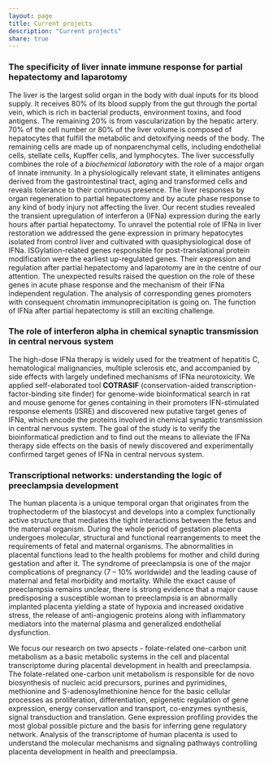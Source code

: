 ```yaml
---
layout: page
title: Current projects
description: "Current projects"
share: true
---
```


### The specificity of liver innate immune response for partial hepatectomy and laparotomy 

The liver is the largest solid organ in the body with dual inputs for its blood supply. It receives 80% of its blood supply from the gut through the portal vein, which is rich in bacterial products, environment toxins, and food antigens. The remaining 20% is from vascularization by the hepatic artery. 70% of the cell number or 80% of the liver volume is composed of hepatocytes that fulfill the metabolic and detoxifying needs of the body. The remaining cells are made up of nonparenchymal cells, including endothelial cells, stellate cells, Kupffer cells, and lymphocytes. The liver successfully combines the role of a *biochemical laboratory* with the role of a major organ of innate immunity. In a physiologically relevant state, it eliminates antigens derived from the gastrointestinal tract, aging and transformed cells and reveals tolerance to their continuous presence. The liver responses  by organ regeneration  to partial hepatectomy and by acute phase response to any kind of body injury not affecting the liver. Our recent studies revealed the transient upregulation of interferon a (IFNa) expression during the early hours after partial hepatectomy. To unravel the potential role of IFNa in liver restoration we addressed the gene expression in primary hepatocytes isolated from control liver and cultivated with quasiphysiological dose of IFNa. ISGylation-related genes responsible for post-translational protein modification were the earliest up-regulated genes. Their expression and regulation after partial hepatectomy and laparotomy are in the centre of our attention. The unexpected results raised the question on the role of these genes in acute phase response and the mechanism of their IFNa independent regulation. The analysis of corresponding genes promoters with consequent chromatin immunoprecipitation is going on. The function of IFNa after partial hepatectomy is still an exciting challenge.

### The role of interferon alpha in chemical synaptic transmission in central nervous system 

The high-dose IFNa therapy is widely used for the treatment of hepatitis C, hematological malignancies, multiple sclerosis etc, and accompanied by side effects with largely undefined mechanisms of IFNa neurotoxicity. We applied self-elaborated tool **COTRASIF** (conservation-aided transcription-factor-binding site finder) for genome-wide bioinformatical search in rat and mouse genome for genes containing in their promoters IFN-stimulated response elements (ISRE) and discovered new putative target genes of IFNa, which encode the proteins involved in chemical synaptic transmission in central nervous system. The goal of the study is to verify the bioinformatical prediction and to find out the means to alleviate the IFNa therapy side effects on the basis of newly discovered and experimentally confirmed target genes of IFNa in central nervous system.

### Transcriptional networks: understanding the logic of preeclampsia development 

The human placenta is a unique temporal organ that originates from the trophectoderm of the blastocyst and develops into a complex functionally active structure that mediates the tight interactions between the fetus and the maternal organism. During the whole period of gestation placenta undergoes molecular, structural and functional rearrangements to meet the requirements of fetal and maternal organisms. The abnormalities in placental functions lead to the health problems for mother and child during gestation and after it. The syndrome of preeclampsia is one of the major complications of pregnancy (7 – 10% worldwide) and the leading cause of maternal and fetal morbidity and mortality. While the exact cause of preeclampsia remains unclear, there is strong evidence that a major cause predisposing a susceptible woman to preeclampsia is an abnormally implanted placenta yielding a state of hypoxia and increased oxidative stress, the release of anti-angiogenic proteins along with inflammatory mediators into the maternal plasma and generalized endothelial dysfunction. 

We focus our research on two apsects - folate-related one-carbon unit metabolism as a basic metabolic systems in the cell and placental transcriptome during placental development in health and preeclampsia. The folate-related one-carbon unit metabolism is responsible for de novo biosynthesis of nucleic acid precursors, purines and pyrimidines, methionine and S-adenosylmethionine hence for the basic cellular processes as proliferation, differentiation, epigenetic regulation of gene expression, energy conservation and transport, co-enzymes synthesis, signal transduction and translation. Gene expression profiling provides the most global possible picture and the basis for inferring gene regulatory network. Analysis of the transcriptome of human placenta is used to understand the molecular mechanisms and signaling pathways controlling placenta development in health and preeclampsia.
